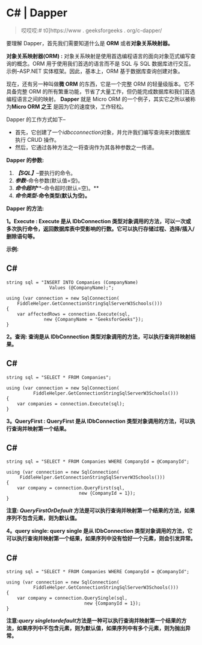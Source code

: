# C# | Dapper

> 哎哎哎:# t0]https://www . geeksforgeeks . org/c-dapper/

要理解 Dapper，首先我们需要知道什么是 **ORM** 或者**对象关系映射器。**

**对象关系映射器(ORM) :**
对象关系映射是使用首选编程语言的面向对象范式编写查询的概念。ORM 用于使用我们首选的语言而不是 SQL 与 SQL 数据库进行交互。示例–ASP.NET 实体框架。因此，基本上，ORM 基于数据库查询创建对象。

现在，还有另一种叫做**微 ORM** 的东西，它是一个完整 ORM 的轻量级版本。它不具备完整 ORM 的所有繁重功能，节省了大量工作，但仍能完成数据库和我们首选编程语言之间的映射。 **Dapper** 就是 Micro ORM 的一个例子，其实它之所以被称为**Micro ORM 之王** 是因为它的速度快，工作轻松。

Dapper 的工作方式如下–

*   首先，它创建了一个*idbcconnection*对象，并允许我们编写查询来对数据库执行 CRUD 操作。
*   然后，它通过各种方法之一将查询作为其各种参数之一传递。

**Dapper 的参数:**

1.  ***【SQL】***–要执行的命令。
2.  ***参数***–命令参数(默认值=空)。
3.  ***命令超时*****–命令超时(默认=空)。**
4.  *****命令类型***-命令类型(默认为空)。**

****Dapper 的方法:****

****1。Execute :**
Execute 是从 IDbConnection 类型对象调用的方法，可以一次或多次执行命令，返回数据库表中受影响的行数。它可以执行存储过程、选择/插入/删除语句等。**

****示例:****

## **C#**

```
string sql = "INSERT INTO Companies (CompanyName) 
                Values (@CompanyName);";

using (var connection = new SqlConnection(
    FiddleHelper.GetConnectionStringSqlServerW3Schools()))
{
    var affectedRows = connection.Execute(sql, 
              new {CompanyName = "GeeksforGeeks"});
}
```

****2。查询:**
查询是从 IDbConnection 类型对象调用的方法，可以执行查询并映射结果。** 

## **C#**

```
string sql = "SELECT * FROM Companies";

using (var connection = new SqlConnection(
          FiddleHelper.GetConnectionStringSqlServerW3Schools()))
{
    var companies = connection.Execute(sql);
}
```

****3。QueryFirst :**
QueryFirst 是从 IDbConnection 类型对象调用的方法，可以执行查询并映射第一个结果。** 

## **C#**

```
string sql = "SELECT * FROM Companies WHERE CompanyId = @CompanyId";

using (var connection = new SqlConnection(
     FiddleHelper.GetConnectionStringSqlServerW3Schools()))
{
    var company = connection.QueryFirst(sql, 
                           new {CompanyId = 1});
}
```

****注意:** *QueryFirstOrDefault* 方法是可以执行查询并映射第一个结果的方法，如果序列不包含元素，则为**默认值**。**

****4。query single:**
query single 是从 IDbConnection 类型对象调用的方法，它可以执行查询并映射第一个结果，如果序列中没有恰好一个元素，则会引发异常。** 

## **C#**

```
string sql = "SELECT * FROM Companies WHERE CompanyId = @CompanyId";

using (var connection = new SqlConnection(
          FiddleHelper.GetConnectionStringSqlServerW3Schools()))
{
    var company = connection.QuerySingle(sql, 
                             new {CompanyId = 1});
}
```

****注意:***query singletordefault*方法是一种可以执行查询并映射第一个结果的方法，如果序列中不包含元素，则为**默认值**，如果序列中有多个元素，则为**抛出异常**。**